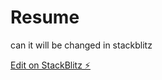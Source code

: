 # Resume
can it will be changed in stackblitz


[Edit on StackBlitz ⚡️](https://stackblitz.com/edit/react-ts-1kt1pv)
